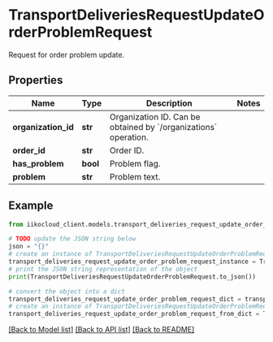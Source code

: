 # TransportDeliveriesRequestUpdateOrderProblemRequest

Request for order problem update.

## Properties

Name | Type | Description | Notes
------------ | ------------- | ------------- | -------------
**organization_id** | **str** | Organization ID.                Can be obtained by &#x60;/organizations&#x60; operation. | 
**order_id** | **str** | Order ID. | 
**has_problem** | **bool** | Problem flag. | 
**problem** | **str** | Problem text. | 

## Example

```python
from iikocloud_client.models.transport_deliveries_request_update_order_problem_request import TransportDeliveriesRequestUpdateOrderProblemRequest

# TODO update the JSON string below
json = "{}"
# create an instance of TransportDeliveriesRequestUpdateOrderProblemRequest from a JSON string
transport_deliveries_request_update_order_problem_request_instance = TransportDeliveriesRequestUpdateOrderProblemRequest.from_json(json)
# print the JSON string representation of the object
print(TransportDeliveriesRequestUpdateOrderProblemRequest.to_json())

# convert the object into a dict
transport_deliveries_request_update_order_problem_request_dict = transport_deliveries_request_update_order_problem_request_instance.to_dict()
# create an instance of TransportDeliveriesRequestUpdateOrderProblemRequest from a dict
transport_deliveries_request_update_order_problem_request_from_dict = TransportDeliveriesRequestUpdateOrderProblemRequest.from_dict(transport_deliveries_request_update_order_problem_request_dict)
```
[[Back to Model list]](../README.md#documentation-for-models) [[Back to API list]](../README.md#documentation-for-api-endpoints) [[Back to README]](../README.md)


